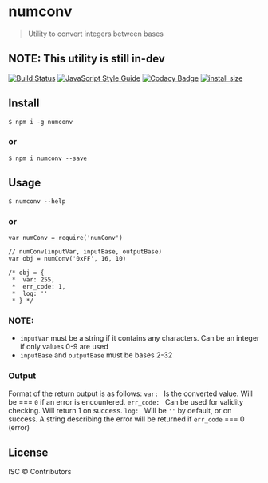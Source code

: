 # numconv

> Utility to convert integers between bases

## NOTE: This utility is still in-dev

[![Build Status](https://travis-ci.com/alxtford/numconv.svg?branch=master)](https://travis-ci.com/alxtford/numconv)
[![JavaScript Style Guide](https://img.shields.io/badge/code_style-standard-brightgreen.svg)](https://standardjs.com)
[![Codacy Badge](https://api.codacy.com/project/badge/Grade/ade8499d0f2f47e3a7f9c7e57c2e8010)](https://www.codacy.com/app/alxtford/numconv?utm_source=github.com&amp;utm_medium=referral&amp;utm_content=alxtford/numconv&amp;utm_campaign=Badge_Grade)
[![install size](https://packagephobia.now.sh/badge?p=numconv)](https://packagephobia.now.sh/result?p=numconv)

## Install

```console
$ npm i -g numconv
```
### or

```console
$ npm i numconv --save
```

## Usage

```console
$ numconv --help
```
### or

```console
var numConv = require('numConv')

// numConv(inputVar, inputBase, outputBase)
var obj = numConv('0xFF', 16, 10)

/* obj = {
 *  var: 255,
 *  err_code: 1,
 *  log: ''
 * } */

```

### NOTE:
* `inputVar` must be a string if it contains any characters. Can be an integer if only values 0-9 are used
* `inputBase` and `outputBase` must be bases 2-32

### Output
Format of the return output is as follows:
`var: ` Is the converted value. Will be === `0` if an error is encountered.
`err_code: ` Can be used for validity checking. Will return 1 on success.
`log: ` Will be `''` by default, or on success. A string describing the error will be returned if `err_code` === 0 (error)

## License

ISC © Contributors
